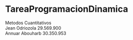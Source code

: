 # TareaProgramacionDinamica
Metodos Cuantitativos <br>
Jean Odriozola 29.569.900 <br>
Annuar Abouharb 30.350.953
